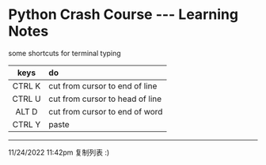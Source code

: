 # Python Crash Course --- Learning Notes

some shortcuts for terminal typing

|keys|do|
|:-:|:-|
|CTRL K|cut from cursor to end of line|
|CTRL U|cut from cursor to head of line|
|ALT D|cut from cursor to end of word|
|CTRL Y|paste |

---

11/24/2022 11:42pm 复制列表 :)

